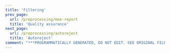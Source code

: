 ```yaml
---
title: 'Filtering'
prev_page:
  url: /preprocessing/mne-report
  title: 'Quality assurance'
next_page:
  url: /preprocessing/autoreject
  title: 'Autoreject'
comment: "***PROGRAMMATICALLY GENERATED, DO NOT EDIT. SEE ORIGINAL FILES IN /content***"
---
```

